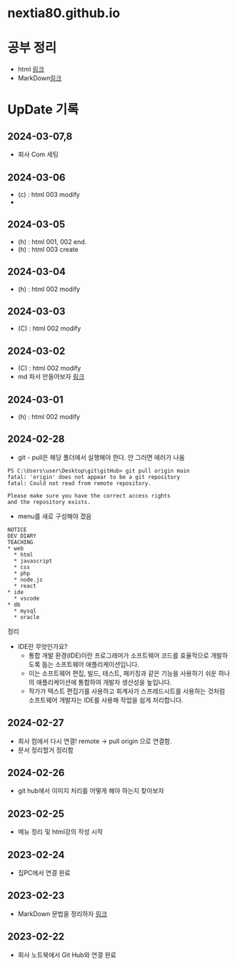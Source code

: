 # nextia80.github.io

# 공부 정리
* html [링크](./html/html.md)
* MarkDown[링크](./markdown.md)


# UpDate 기록
## 2024-03-07,8
* 회사 Com 세팅
## 2024-03-06
* (c) : html 003 modify
* 
## 2024-03-05
* (h) : html 001, 002 end.
* (h) : html 003 create

## 2024-03-04
* (h) : html 002 modify

## 2024-03-03
* (C) : html 002 modify

## 2024-03-02
* (C) : html 002 modify
* md 파서 만들어보자 [링크](https://jung-max.github.io/2019/09/27/Web-Javascript-MarkDown%EA%B5%AC%ED%98%84/)

## 2024-03-01
* (h) : html 002 modify

## 2024-02-28
* git - pull은 해당 폴더에서 실행해야 한다. 안 그러면 에러가 나옴
```shell
PS C:\Users\user\Desktop\git\gitHub> git pull origin main
fatal: 'origin' does not appear to be a git repository
fatal: Could not read from remote repository.

Please make sure you have the correct access rights
and the repository exists.
```

* menu를 새로 구성해야 겠음
```
NOTICE
DEV DIARY
TEACHING
* web
  * html
  * javascript
  * css
  * php
  * node.js
  * react
* ide
  * vscode
* db
  * mysql
  * oracle
```

정리
* IDE란 무엇인가요?
  * 통합 개발 환경(IDE)이란 프로그래머가 소프트웨어 코드를 효율적으로 개발하도록 돕는 소프트웨어 애플리케이션입니다. 
  * 이는 소프트웨어 편집, 빌드, 테스트, 패키징과 같은 기능을 사용하기 쉬운 하나의 애플리케이션에 통합하여 개발자 생산성을 높입니다. 
  * 작가가 텍스트 편집기를 사용하고 회계사가 스프레드시트를 사용하는 것처럼 소프트웨어 개발자는 IDE를 사용해 작업을 쉽게 처리합니다.

## 2024-02-27
* 회사 컴에서 다시 연결!
  remote -> pull origin 으로 연결함.
* 문서 정리할거 정리함
## 2024-02-26
* git hub에서 이미지 처리를 어떻게 해야 하는지 찾아보자

## 2023-02-25
* 메뉴 정리 및 html강의 작성 시작

## 2023-02-24
* 집PC에서 연결 완료

## 2023-02-23
* MarkDown 문법을 정리하자 [링크](./markdown.md)

## 2023-02-22
* 회사 노트북에서 Git Hub와 연결 완료